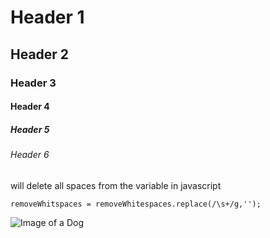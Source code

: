 # Header 1
## Header 2
### Header 3
#### Header 4
##### Header 5
###### Header 6

will delete all spaces from the variable in javascript
```
removeWhitspaces = removeWhitespaces.replace(/\s+/g,'');
```



![Image of a Dog](https://t0.gstatic.com/licensed-image?q=tbn:ANd9GcQkrjYxSfSHeCEA7hkPy8e2JphDsfFHZVKqx-3t37E4XKr-AT7DML8IwtwY0TnZsUcQ)
